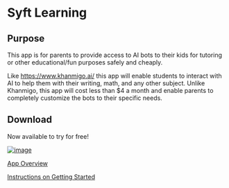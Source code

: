 # Syft Learning

## Purpose

This app is for parents to provide access to AI bots to their kids for tutoring or other educational/fun purposes safely and cheaply.

Like https://www.khanmigo.ai/ this app will enable students to interact with AI to help them with their writing, math, and any other subject. Unlike Khanmigo, this app will cost less than $4 a month and enable parents to completely customize the bots to their specific needs. 

## Download
Now available to try for free!

[![image](https://github.com/user-attachments/assets/579ecc33-b56a-4b86-9200-450ca3fb16da)](https://apps.apple.com/us/app/syft-learning/id6742674793)

[App Overview](https://syftlearning.app/)

[Instructions on Getting Started](https://syftlearning.app/tutorial/)
